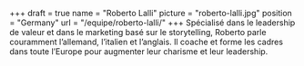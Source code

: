 +++
draft		= true
name		= "Roberto Lalli"
picture		= "roberto-lalli.jpg"
position 	= "Germany"
url			= "/equipe/roberto-lalli/"
+++
Spécialisé dans le leadership de valeur et dans le marketing basé sur le storytelling, Roberto parle couramment l’allemand, l’italien et l’anglais. Il coache et forme les cadres dans toute l’Europe pour augmenter leur charisme et leur leadership.
